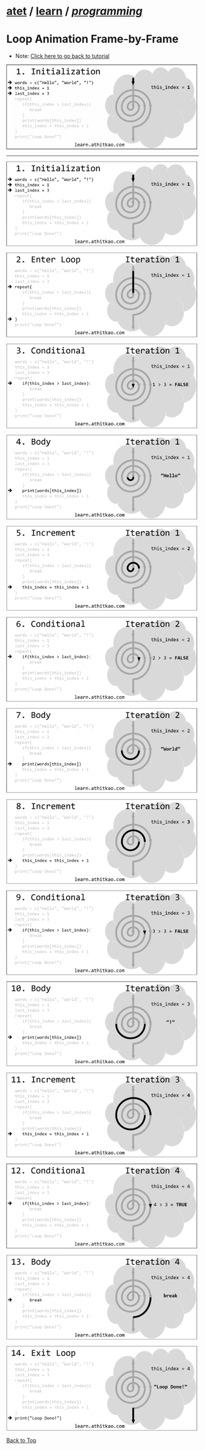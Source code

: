 # [atet](https://github.com/atet) / [learn](https://github.com/atet/learn/blob/master/README.md#atet--learn) / [**_programming_**](https://github.com/atet/learn/blob/master/programming/README.md#atet--learn--programming)

# Loop Animation Frame-by-Frame

* Note: [Click here to go back to tutorial](https://github.com/atet/learn/blob/master/programming/README.md#loops)

[![step06c.gif](step06c.gif)](#nolink)

--------------------------------------------------------------------------------------------------

[![Frame_00001.png](Frame_00001.png)](#nolink)

[![Frame_00002.png](Frame_00002.png)](#nolink)

[![Frame_00003.png](Frame_00003.png)](#nolink)

[![Frame_00004.png](Frame_00004.png)](#nolink)

[![Frame_00005.png](Frame_00005.png)](#nolink)

[![Frame_00006.png](Frame_00006.png)](#nolink)

[![Frame_00007.png](Frame_00007.png)](#nolink)

[![Frame_00008.png](Frame_00008.png)](#nolink)

[![Frame_00009.png](Frame_00009.png)](#nolink)

[![Frame_00010.png](Frame_00010.png)](#nolink)

[![Frame_00011.png](Frame_00011.png)](#nolink)

[![Frame_00012.png](Frame_00012.png)](#nolink)

[![Frame_00013.png](Frame_00013.png)](#nolink)

[![Frame_00014.png](Frame_00014.png)](#nolink)

[Back to Top](#loop-animation-frame-by-frame)
